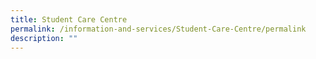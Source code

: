 ```yaml
---
title: Student Care Centre
permalink: /information-and-services/Student-Care-Centre/permalink
description: ""
---
```

